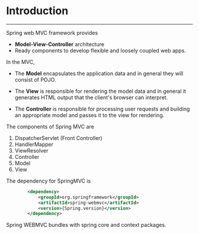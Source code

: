 # Introduction
---
Spring web MVC framework provides 
- **Model-View-Controller** architecture
- Ready components to develop flexible and loosely coupled web apps.

In the MVC, 

-   The **Model** encapsulates the application data and in general they will consist of POJO.
    
-   The **View** is responsible for rendering the model data and in general it generates HTML output that the client's browser can interpret.
    
-   The **Controller** is responsible for processing user requests and building an appropriate model and passes it to the view for rendering.

The components of Spring MVC are

1. DispatcherServlet (Front Controller)
2. HandlerMapper
3. ViewResolver
4. Controller
5. Model
6. View

The dependency for SpringMVC is

```xml
		<dependency>
			<groupId>org.springframework</groupId>
			<artifactId>spring-webmvc</artifactId>
			<version>{Spring.version}</version>
		</dependency>
```

Spring WEBMVC bundles with spring core and context packages.